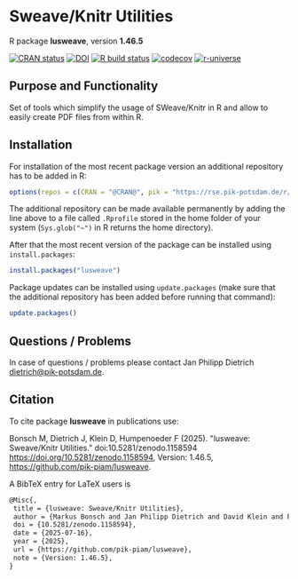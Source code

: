 # Sweave/Knitr Utilities

R package **lusweave**, version **1.46.5**

[![CRAN status](https://www.r-pkg.org/badges/version/lusweave)](https://cran.r-project.org/package=lusweave) [![DOI](https://zenodo.org/badge/DOI/10.5281/zenodo.1158594.svg)](https://doi.org/10.5281/zenodo.1158594) [![R build status](https://github.com/pik-piam/lusweave/workflows/check/badge.svg)](https://github.com/pik-piam/lusweave/actions) [![codecov](https://codecov.io/gh/pik-piam/lusweave/branch/master/graph/badge.svg)](https://app.codecov.io/gh/pik-piam/lusweave) [![r-universe](https://pik-piam.r-universe.dev/badges/lusweave)](https://pik-piam.r-universe.dev/builds)

## Purpose and Functionality

Set of tools which simplify the usage of SWeave/Knitr in R
    and allow to easily create PDF files from within R.


## Installation

For installation of the most recent package version an additional repository has to be added in R:

```r
options(repos = c(CRAN = "@CRAN@", pik = "https://rse.pik-potsdam.de/r/packages"))
```
The additional repository can be made available permanently by adding the line above to a file called `.Rprofile` stored in the home folder of your system (`Sys.glob("~")` in R returns the home directory).

After that the most recent version of the package can be installed using `install.packages`:

```r 
install.packages("lusweave")
```

Package updates can be installed using `update.packages` (make sure that the additional repository has been added before running that command):

```r 
update.packages()
```

## Questions / Problems

In case of questions / problems please contact Jan Philipp Dietrich <dietrich@pik-potsdam.de>.

## Citation

To cite package **lusweave** in publications use:

Bonsch M, Dietrich J, Klein D, Humpenoeder F (2025). "lusweave: Sweave/Knitr Utilities." doi:10.5281/zenodo.1158594 <https://doi.org/10.5281/zenodo.1158594>, Version: 1.46.5, <https://github.com/pik-piam/lusweave>.

A BibTeX entry for LaTeX users is

 ```latex
@Misc{,
  title = {lusweave: Sweave/Knitr Utilities},
  author = {Markus Bonsch and Jan Philipp Dietrich and David Klein and Florian Humpenoeder},
  doi = {10.5281/zenodo.1158594},
  date = {2025-07-16},
  year = {2025},
  url = {https://github.com/pik-piam/lusweave},
  note = {Version: 1.46.5},
}
```
